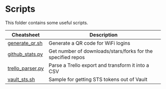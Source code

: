 # Scripts

This folder contains some useful scripts.


| Cheatsheet                           | Description                                                 |
| ------------------------------------ | ----------------------------------------------------------- |
| [generate_qr.sh](generate_qr.sh)     | Generate a QR code for WiFi logins                          |
| [github_stats.py](github_stats.py)   | Get number of downloads/stars/forks for the specified repos |
| [trello_parser.py](trello_parser.py) | Parse a Trello export and transform it into a CSV           |
| [vault_sts.sh](vault_sts.sh)         | Sample for getting STS tokens out of Vault                  |
